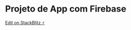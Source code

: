 # Projeto de App com Firebase

[Edit on StackBlitz ⚡️](https://stackblitz.com/edit/angular-on-fire-tu8sj4)
